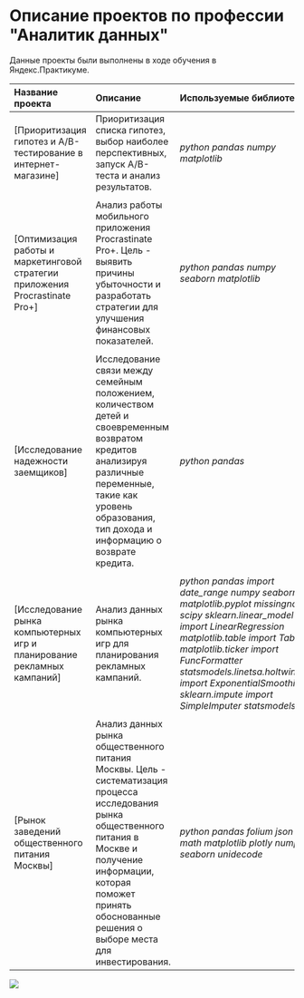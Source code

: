 # Описание проектов по профессии "Аналитик данных"

Данные проекты были выполнены в ходе обучения в Яндекс.Практикуме.

| Название проекта | Описание | Используемые библиотеки | 
| :---------------------- | :---------------------- | :---------------------- |
| [Приоритизация гипотез и A/B-тестирование в интернет-магазине]| Приоритизация списка гипотез, выбор наиболее перспективных, запуск A/B-теста и анализ результатов.|*python*   *pandas*   *numpy*   *matplotlib*|
| | | |
| [Оптимизация работы и маркетинговой стратегии приложения Procrastinate Pro+] | Анализ работы мобильного приложения Procrastinate Pro+. Цель - выявить причины убыточности и разработать стратегии для улучшения финансовых показателей.|*python*   *pandas*   *numpy*   *seaborn*   *matplotlib*|
| | | |
| [Исследование надежности заемщиков]| Исследование связи между семейным положением, количеством детей и своевременным возвратом кредитов анализируя различные переменные, такие как уровень образования, тип дохода и информацию о возврате кредита.|*python*  *pandas*|
| | | |
| [Исследование рынка компьютерных игр и планирование рекламных кампаний]|Анализ данных рынка компьютерных игр для планирования рекламных кампаний.|*python*  *pandas import date_range*  *numpy*  *seaborn*  *matplotlib.pyplot*  *missingno*  *scipy*  *sklearn.linear_model import LinearRegression*  *matplotlib.table import Table*  *matplotlib.ticker import FuncFormatter*  *statsmodels.linetsa.holtwinters import ExponentialSmoothing*  *sklearn.impute import SimpleImputer*  *statsmodels.api*|
| | | |
| [Рынок заведений общественного питания Москвы]|Анализ данных рынка общественного питания Москвы. Цель - систематизация процесса исследования рынка общественного питания в Москве и получение информации, которая поможет принять обоснованные решения о выборе места для инвестирования.|*python*  *pandas*  *folium*  *json*  *math*  *matplotlib*  *plotly*  *numpy*  *seaborn*  *unidecode*|

![](https://media.giphy.com/media/mGK1g88HZRa2FlKGbz/giphy.gif)
